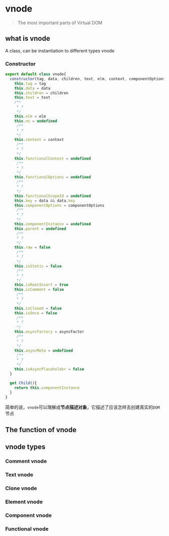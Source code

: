 # vnode
> The most important parts of Virtual DOM
## what is vnode
A class, can be instantiation to different types vnode
### Constructor
```js
export default class vnode{
  constructor(tag, data, children, text, elm, context, componentOptions, asyncFactor){
    this.tag = tag
    this.data = data
    this.children = children
    this.text = text
    /**
     * ?
     */
    this.elm = elm
    this.ns = undefined
     /**
     * ?
     */
    this.context = context
     /**
     * ?
     */
    this.functionalContext = undefined
     /**
     * ?
     */
    this.functionalOptions = undefined
     /**
     * ?
     */
    this.functionalScopeId = undefined
    this.key = data && data.key
    this.componentOptions = componentOptions
     /**
     * ?
     */
    this.componentInstance = undefined
    this.parent = undefined
     /**
     * ?
     */
    this.raw = false
     /**
     * ?
     */
    this.isStatic = false
     /**
     * ?
     */
    this.isRootInsert = true
    this.isComment = false
     /**
     * ?
     */
    this.isCloned = false
    this.isOnce = false
     /**
     * ?
     */
    this.asyncFactory = asyncFactor
     /**
     * ?
     */
    this.asyncMeta = undefined
     /**
     * ?
     */
    this.isAsyncPlaceholder = false
  }

  get Child(){
    return this.componentInstance
  }
}
```
简单的说，`vnode`可以理解成**节点描述对象**，它描述了应该怎样去创建真实的`DOM`节点
## The function of vnode

## vnode types
### Comment vnode
### Text vnode
### Clone vnode
### Element vnode
### Component vnode
### Functional vnode